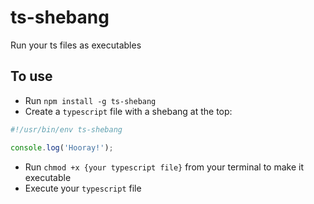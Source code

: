 # ts-shebang

Run your ts files as executables

## To use

* Run `npm install -g ts-shebang`
* Create a `typescript` file with a shebang at the top:

``` typescript
#!/usr/bin/env ts-shebang

console.log('Hooray!');
```
* Run `chmod +x {your typescript file}` from your terminal to make it executable
* Execute your `typescript` file